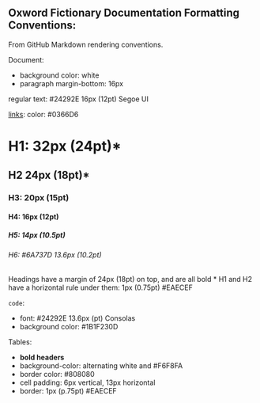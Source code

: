## Oxword Fictionary Documentation Formatting Conventions:

From GitHub Markdown rendering conventions.

Document:
  - background color: white
  - paragraph margin-bottom: 16px

regular text: #24292E 16px (12pt) Segoe UI

[links](): color: #0366D6

# H1: 32px (24pt)\*
## H2 24px (18pt)\*
### H3: 20px (15pt)
#### H4: 16px (12pt)
##### H5: 14px (10.5pt)
###### H6: #6A737D 13.6px (10.2pt)
Headings have a margin of 24px (18pt) on top, and are all bold
\* H1 and H2 have a horizontal rule under them: 1px (0.75pt) #EAECEF

`code`: 
  - font: #24292E 13.6px (pt) Consolas
  - background color: #1B1F230D

Tables:
  - **bold headers**
  - background-color: alternating white and #F6F8FA
  - border color: #808080
  - cell padding: 6px vertical, 13px horizontal
  - border: 1px (p.75pt) #EAECEF
  